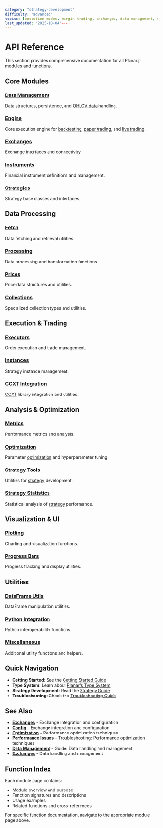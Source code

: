 ```yaml
---
category: "strategy-development"
difficulty: "advanced"
topics: [execution-modes, margin-trading, exchanges, data-management, optimization, strategy-development, troubleshooting, visualization]
last_updated: "2025-10-04"---
---
```


# API Reference

This section provides comprehensive documentation for all Planar.jl modules and functions.

## Core Modules

### [Data Management](data.md)
Data structures, persistence, and [OHLCV data](../guides/data-management.md#ohlcv-data) handling.

### [Engine](engine.md)
Core execution engine for [backtesting](../guides/execution-modes.md#[simulation](../guides/execution-modes.md#simulation-mode)-mode), [paper trading](../guides/execution-modes.md#paper-mode), and [live trading](../guides/execution-modes.md#live-mode).

### [Exchanges]([exchanges](../exchanges.md).md)
Exchange interfaces and connectivity.

### [Instruments](instruments.md)
Financial instrument definitions and management.

### [Strategies]([strategies](../guides/strategy-development.md).md)
Strategy base classes and interfaces.

## Data Processing

### [Fetch](fetch.md)
Data fetching and retrieval utilities.

### [Processing](processing.md)
Data processing and transformation functions.

### [Prices](prices.md)
Price data structures and utilities.

### [Collections](collections.md)
Specialized collection types and utilities.

## Execution & Trading

### [Executors](executors.md)
Order execution and trade management.

### [Instances](instances.md)
Strategy instance management.

### [CCXT Integration](ccxt.md)
[CCXT](../[exchanges](../exchanges.md).md#ccxt-integration) library integration and utilities.

## Analysis & Optimization

### [Metrics](metrics.md)
Performance metrics and analysis.

### [Optimization]([optimization](../optimization.md).md)
Parameter [optimization](../optimization.md) and hyperparameter tuning.

### [Strategy Tools](strategytools.md)
Utilities for [strategy](../guides/strategy-development.md) development.

### [Strategy Statistics](strategystats.md)
Statistical analysis of [strategy](../guides/strategy-development.md) performance.

## Visualization & UI

### [Plotting](plotting.md)
Charting and visualization functions.

### [Progress Bars](pbar.md)
Progress tracking and display utilities.

## Utilities

### [DataFrame Utils](dfutils.md)
DataFrame manipulation utilities.

### [Python Integration](python.md)
Python interoperability functions.

### [Miscellaneous](misc.md)
Additional utility functions and helpers.

## Quick Navigation

- **Getting Started**: See the [Getting Started Guide](../getting-started/index.md)
- **Type System**: Learn about [Planar's Type System](../types.md)
- **Strategy Development**: Read the [Strategy Guide](../[strategy](../guides/strategy-development.md).md)
- **Troubleshooting**: Check the [Troubleshooting Guide](../[troubleshooting](../troubleshooting/).md)


## See Also

- **[Exchanges](../exchanges.md)** - Exchange integration and configuration
- **[Config](../config.md)** - Exchange integration and configuration
- **[Optimization](../optimization.md)** - Performance optimization techniques
- **[Performance Issues](../troubleshooting/performance-issues.md)** - Troubleshooting: Performance optimization techniques
- **[Data Management](../guides/data-management.md)** - Guide: Data handling and management
- **[Exchanges](../exchanges.md)** - Data handling and management

## Function Index

Each module page contains:
- Module overview and purpose
- Function signatures and descriptions
- Usage examples
- Related functions and cross-references

For specific function documentation, navigate to the appropriate module page above.